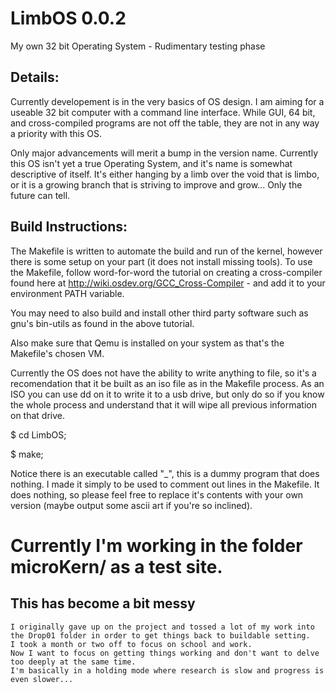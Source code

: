 # LimbOS 0.0.2
My own 32 bit Operating System - Rudimentary testing phase
##
## Details:
Currently developement is in the very basics of OS design. I am aiming for a useable 32 bit computer with a command line interface. 
While GUI, 64 bit, and cross-compiled programs are not off the table, they are not in any way a priority with this OS.


Only major advancements will merit a bump in the version name. Currently this OS isn't yet a true Operating System, and it's name is somewhat descriptive of itself. It's either hanging by a limb over the void that is limbo, or it is a growing branch that is striving to improve and grow... Only the future can tell. 


## Build Instructions:
The Makefile is written to automate the build and run of the kernel, however there is some setup on your part (it does not install missing tools). 
To use the Makefile, follow word-for-word the tutorial on creating a cross-compiler found here at http://wiki.osdev.org/GCC_Cross-Compiler - and add it to your environment PATH variable.

You may need to also build and install other third party software such as gnu's bin-utils as found in the above tutorial.

Also make sure that Qemu is installed on your system as that's the Makefile's chosen VM.

Currently the OS does not have the ability to write anything to file, so it's a recomendation that it be built as an iso file as in the Makefile process. As an ISO you can use dd on it to write it to a usb drive, but only do so if you know the whole process and understand that it will wipe all previous information on that drive.


$ cd LimbOS;

$ make; 



Notice there is an executable called "_", this is a dummy program that does nothing. I made it simply to be used to comment out lines in the Makefile. It does nothing, so please feel free to replace it's contents with your own version (maybe output some ascii art if you're so inclined).


# Currently I'm working in the folder microKern/ as a test site.
## This has become a bit messy
	I originally gave up on the project and tossed a lot of my work into the Drop01 folder in order to get things back to buildable setting. 
	I took a month or two off to focus on school and work.
	Now I want to focus on getting things working and don't want to delve too deeply at the same time. 
	I'm basically in a holding mode where research is slow and progress is even slower...
